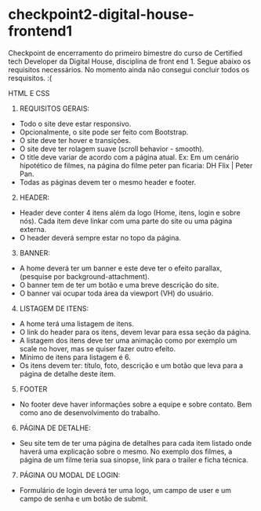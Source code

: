 # checkpoint2-digital-house-frontend1
Checkpoint de encerramento do primeiro bimestre do curso de Certified tech Developer da Digital House, disciplina de front end 1.
Segue abaixo os requisitos necessários. No momento ainda não consegui concluir todos os resquisitos. :(

HTML E CSS

1. REQUISITOS GERAIS:

- Todo o site deve estar responsivo.
- Opcionalmente, o site pode ser feito com Bootstrap.
- O site deve ter hover e transições.
- O site deve ter rolagem suave (scroll behavior - smooth).
- O title deve variar de acordo com a página atual. Ex: Em um cenário hipotético de    filmes, na página do filme peter pan ficaria: DH Flix | Peter Pan.
- Todas as páginas devem ter o mesmo header e footer.

2. HEADER:
- Header deve conter 4 itens além da logo (Home, itens, login e sobre nós). Cada item deve linkar com uma parte do site ou uma página externa.
- O header deverá sempre estar no topo da página. 

3. BANNER:
- A home deverá ter um banner e este deve ter o efeito parallax, (pesquise por background-attachment).
- O banner tem de ter um botão e uma breve descrição do site.
- O banner vai ocupar toda área da viewport (VH) do usuário. 


4. LISTAGEM DE ITENS:
- A home terá uma listagem de itens. 
- O link do header para os itens, devem levar para essa seção da página.
- A listagem dos itens deve ter uma animação como por exemplo um scale no hover, mas se quiser fazer outro efeito.
- Mínimo de itens para listagem é 6.
- Os itens devem ter: título, foto, descrição e um botão que leva para a página de detalhe deste item.

5. FOOTER
- No footer deve haver informações sobre a equipe e sobre contato. Bem como ano de desenvolvimento do trabalho. 

6. PÁGINA DE DETALHE:
- Seu site tem de ter uma página de detalhes para cada item listado onde haverá uma explicação sobre o mesmo. No exemplo dos filmes, a página de um filme teria sua sinopse, link para o trailer e ficha técnica.

7. PÁGINA OU MODAL DE LOGIN:
- Formulário de login deverá ter uma logo, um campo de user e um campo de senha e um botão de submit.

